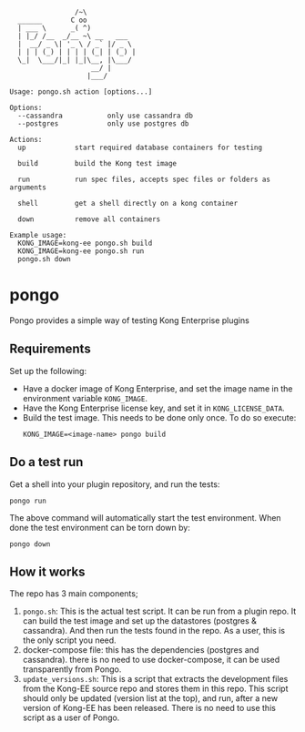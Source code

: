 ```
                /~\
  ______       C oo
  | ___ \      _( ^)
  | |_/ /__  _/__ ~\ __   ___
  |  __/ _ \| '_ \ / _` |/ _ \
  | | | (_) | | | | (_| | (_) |
  \_|  \___/|_| |_|\__, |\___/
                    __/ |
                   |___/

Usage: pongo.sh action [options...]

Options:
  --cassandra           only use cassandra db
  --postgres            only use postgres db

Actions:
  up            start required database containers for testing

  build         build the Kong test image

  run           run spec files, accepts spec files or folders as arguments

  shell         get a shell directly on a kong container

  down          remove all containers

Example usage:
  KONG_IMAGE=kong-ee pongo.sh build
  KONG_IMAGE=kong-ee pongo.sh run
  pongo.sh down
```

# pongo
Pongo provides a simple way of testing Kong Enterprise plugins

## Requirements

Set up the following:

* Have a docker image of Kong Enterprise, and set the image name in the
  environment variable `KONG_IMAGE`.
* Have the Kong Enterprise license key, and set it in `KONG_LICENSE_DATA`.
* Build the test image. This needs to be done only once. To do so execute:
    ```shell
    KONG_IMAGE=<image-name> pongo build
    ```

## Do a test run

Get a shell into your plugin repository, and run the tests:

```shell
pongo run
```

The above command will automatically start the test environment. When done
the test environment can be torn down by:

```shell
pongo down
```


## How it works

The repo has 3 main components;

1. `pongo.sh`: This is the actual test script. It can be run from a
   plugin repo. It can build the test image and set up the datastores
   (postgres & cassandra). And then run the tests found in the repo.
   As a user, this is the only script you need.
2. docker-compose file: this has the dependencies (postgres and cassandra).
   there is no need to use docker-compose, it can be used transparently from
   Pongo.
3. `update_versions.sh`: This is a script that extracts the development files
   from the Kong-EE source repo and stores them in this repo. This script
   should only be updated (version list at the top), and run, after a new
   version of Kong-EE has been released. There is no need to use this script
   as a user of Pongo.

